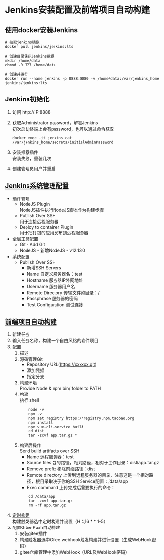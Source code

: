 # Jenkins安装配置及前端项目自动构建

## [使用docker安装Jenkins](https://www.phpsong.com/3373.html)
```shell
# 拉取jenkins镜像
docker pull jenkins/jenkins:lts

# 创建目录保存Jenkins数据
mkdir /home/data
chmod -R 777 /home/data

# 创建并运行
docker run --name jenkins -p 8888:8080 -v /home/data:/var/jenkins_home jenkins/jenkins:lts
```

## Jenkins初始化
1. 访问 http://IP:8888

2. 获取Administrator password，解锁Jenkins  
    初次启动终端上会有password，也可以通过命令获取
    ```shell
    docker exec -it jenkins cat /var/jenkins_home/secrets/initialAdminPassword
    ```

3. 安装推荐插件  
    安装失败，重装几次

4. 创建管理员用户并重启

## [Jenkins系统管理配置](https://blog.csdn.net/ming19951224/article/details/80958761)
- 插件管理
    - NodeJS Plugin  
        NodeJS插件执行NodeJS脚本作为构建步骤
    - Publish Over SSH  
        用于连接远程服务器
    - Deploy to container Plugin  
        用于把打包的应用发布到远程服务器
- 全局工具配置   
    - Git - Add Git 
    - NodeJS - 新增NodeJS - v12.13.0
- 系统配置
    - Publish Over SSH
        - 新增SSH Servers
        - Name 自定义服务器名：test
        - Hostname 服务器IP外网地址
        - Username 服务器用户名
        - Remote Directory 传输文件的目录：/
        - Passphrase 服务器的密码
        - Test Configuration 测试连接

## [前端项目自动构建](https://www.jianshu.com/p/90c04ceff2da)
1. 新建任务
2. 输入任务名称，构建一个自由风格的软件项目
3. 配置
    1. 描述
    2. 源码管理Git
        - Repository URL(https://xxxxxx.git)
        - 添加凭据
        - 指定分支
    3. 构建环境  
        Provide Node & npm bin/ folder to PATH
    4. 构建  
        执行 shell
        ```
            node -v
            npm -v
            npm set registry https://registry.npm.taobao.org
            npm install
            npx vue-cli-service build
            cd dist
            tar -zcvf app.tar.gz *
        ```
    5. 构建后操作  
        Send build artifacts over SSH
        - Name 远程服务器：test
        - Source files 包的路径，相对路径，相对于工作目录：dist/app.tar.gz
        - Remove prefix 移除前缀路径：dist
        - Remote directory 上传到远程服务器的目录，注意这是一个相对路径，根目录取决于你的SSH Service配置：/data/app
        - Exec command 上传完成后需要执行的命令：
        ```
            cd /data/app
            tar -zxvf app.tar.gz
            rm -rf app.tar.gz
        ```
4. [定时构建](https://blog.csdn.net/weixin_41713592/article/details/80074934)  
    构建触发器选中定时构建并设置（H 4,16 * * 1-5）
5. 配置Gitee Push自动构建
    1. 安装gitee插件
    2. 构建触发器选中Gitee webhook触发构建并进行设置（生成WebHook密码）
    3. gitee仓库管理中添加WebHook（URL及WebHook密码）
